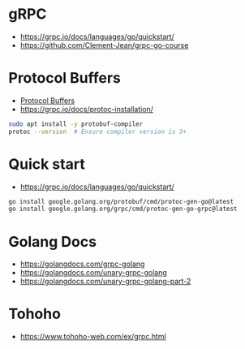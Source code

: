 # gRPC
- https://grpc.io/docs/languages/go/quickstart/
- https://github.com/Clement-Jean/grpc-go-course

# Protocol Buffers
- [Protocol Buffers](../protobuf/)
- https://grpc.io/docs/protoc-installation/
```zsh
sudo apt install -y protobuf-compiler
protoc --version  # Ensure compiler version is 3+
```

# Quick start
- https://grpc.io/docs/languages/go/quickstart/
```zsh
go install google.golang.org/protobuf/cmd/protoc-gen-go@latest
go install google.golang.org/grpc/cmd/protoc-gen-go-grpc@latest
```

# Golang Docs
- https://golangdocs.com/grpc-golang
- https://golangdocs.com/unary-grpc-golang
- https://golangdocs.com/unary-grpc-golang-part-2

# Tohoho
- https://www.tohoho-web.com/ex/grpc.html
